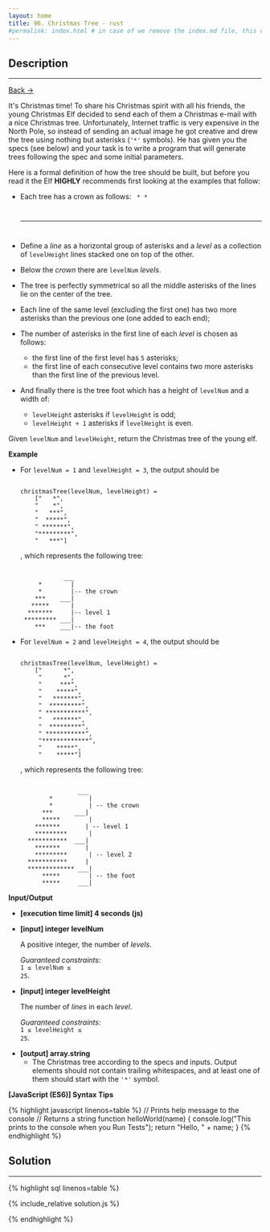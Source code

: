 ```yaml
---
layout: home
title: 96. Christmas Tree - rust
#permalink: index.html # in case of we remove the index.md file, this doc will be the index page
---
```


<div class="row">
<div class="columnStmt" markdown="1">

## Description

---

[Back -> ](../README.md)

It's Christmas time! To share his Christmas spirit with all his friends, the young Christmas Elf decided to send each of them a Christmas e-mail with a nice Christmas tree. Unfortunately, Internet traffic is very expensive in the North Pole, so instead of sending an actual image he got creative and drew the tree using nothing but asterisks (<code>'\*'</code> symbols). He has given you the specs (see below) and your task is to write a program that will generate trees following the spec and some initial parameters.

Here is a formal definition of how the tree should be built, but before you read it the Elf **HIGHLY** recommends first looking at the examples that follow:

- Each tree has a crown as follows:
  <code> \* \*
  ***
  </code>
- Define a _line_ as a horizontal group of asterisks and a _level_ as a collection of <code>levelHeight</code> lines stacked one on top of the other.

- Below the _crown_ there are <code>levelNum</code> _levels_.

- The tree is perfectly symmetrical so all the middle asterisks of the lines lie on the center of the tree.

- Each line of the same level (excluding the first one) has two more asterisks than the previous one (one added to each end);

- The number of asterisks in the first line of each _level_ is chosen as follows:

  - the first line of the first level has <code>5</code> asterisks;
  - the first line of each consecutive level contains two more asterisks than the first line of the previous level.

- And finally there is the tree foot which has a height of <code>levelNum</code> and a width of:

  - <code>levelHeight</code> asterisks if <code>levelHeight</code> is odd;
  - <code>levelHeight + 1</code> asterisks if <code>levelHeight</code> is even.

Given <code>levelNum</code> and <code>levelHeight</code>, return the Christmas tree of the young elf.

**Example**

- For <code>levelNum = 1</code> and <code>levelHeight = 3</code>, the output should be

  <code type='preformat'>
  christmasTree(levelNum, levelHeight) =
      ["   *",
      "    *",
      "   ***",
      "  *****",
      " *******",
      "*********",
      "   ***"]
  </code>

  , which represents the following tree:

  <code type='preformat'>
              ___
       *        |
       *        |-- the crown      
      ***    ___|       
     *****      |
    *******     |-- level 1
   ********* ___|
      ***    ___|-- the foot
  </code>

- For <code>levelNum = 2</code> and <code>levelHeight = 4</code>, the output should be

  <code type='preformat'>
  christmasTree(levelNum, levelHeight) = 
      ["      *", 
       "      *", 
       "     ***", 
       "    *****", 
       "   *******", 
       "  *********", 
       " ***********", 
       "   *******", 
       "  *********", 
       " ***********", 
       "*************", 
       "    *****", 
       "    *****"]
  </code>

  , which represents the following tree:

  <code type='preformat'>
                  ___ 
          *          |
          *          | -- the crown
        ***      ___|
        *****        |
      *******       | -- level 1
      *********      |
    ***********  ___|
      *******       |
      *********      | -- level 2
    ***********     |
    ************* ___|
        *****        | -- the foot
        *****     ___|
  </code>

**Input/Output**

- **[execution time limit] 4 seconds (js)**

- **[input] integer levelNum**

  A positive integer, the number of _levels_.

  _Guaranteed constraints:_<br>
  <code>1 ≤ levelNum ≤ 25</code>.

- **[input] integer levelHeight**

  The number of _lines_ in each _level_.<br>

  _Guaranteed constraints:_<br>
  <code>1 ≤ levelHeight ≤ 25</code>.

* **[output] array.string**
  - The Christmas tree according to the specs and inputs. Output elements should not contain trailing whitespaces, and at least one of them should start with the <code>'\*'</code> symbol.

**[JavaScript (ES6)] Syntax Tips**

{% highlight javascript linenos=table %}
// Prints help message to the console
// Returns a string
function helloWorld(name) {
console.log("This prints to the console when you Run Tests");
return "Hello, " + name;
}
{% endhighlight %}

</div>
<div class="columnSol" markdown="1">

## Solution

---

{% highlight sql linenos=table %}

{% include_relative solution.js %}

{% endhighlight %}

</div>
</div>
